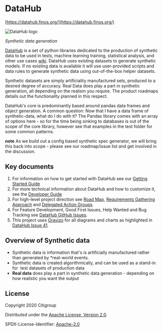 <H1>DataHub</H1>

[https://datahub.finos.org/](https://datahub.finos.org/)

![DataHub logo](https://raw.githubusercontent.com/finos/datahub/master/docs/logo.png) 

_Synthetic data generation_

[DataHub](https://datahub.finos.org/) is a set of python libraries dedicated to the production of synthetic data to be used in tests, machine learning training, statistical analysis, and other use cases [wiki](https://en.wikipedia.org/wiki/Synthetic_data). DataHub uses existing datasets to generate synthetic models. If no existing data is available it will use user-provided scripts and data rules to generate synthetic data using out-of-the-box helper datasets.

Synthetic datasets are simply artificiality manufactured sets, produced to a desired degree of accuracy. Real Data does play a part in synthetic generation, all depending on the realism you require. The product roadmaps details out the functionality planned in this respect.

DataHub's core is predominantly based around pandas data frames and object generation.
A common question: Now that I have a data frame of synthetic-data, what do I do with it? The Pandas library comes with an array of options here - so for the time being sinking to databases is out of the scope of the core library, however see that examples in the test folder for some common patterns.

**note** As we build out a config based synthetic spec generator, we will bring this back into scope - please see our roadmap/issue list and get involved in the discussion.

## Key documents

1. For information on how to get started with DataHub see our [Getting Started Guide](https://github.com/finos/datahub/blob/master/docs/GettingStarted.md)
2. For more technical information about DataHub and how to customize it, see the [Developer Guide](https://github.com/finos/datahub/blob/master/docs/DeveloperGuide.md)
3. For high-level project direction see [Road Map](https://github.com/finos/datahub/blob/master/docs/synthetic-data-roadmap/roadmap.md), [Requirements Gathering Approach](https://github.com/finos/datahub/blob/master/docs/synthetic-data-roadmap/synthetic-data-requirements-gathering.md) and [Delegated Action Groups](https://github.com/finos/datahub/tree/master/docs/delegated-action-groups).
4. For Feature Development, Good First Issues, Help Wanted and Bug Tracking see [DataHub GitHub Issues](https://github.com/finos/datahub/issues). 
5. This project uses [Gravizo](https://g.gravizo.com) for all diagrams and charts as highlighted in [DataHub Issue 41](https://github.com/finos/datahub/issues/41).   

## Overview of Synthetic data

- Synthetic data is information that's is artificially manufactured rather than generated by *real-world events.
- Synthetic data is created algorithmically, and can be used as a stand-in for  test datasets of production data
- **Real data** does play a part in synthetic data generation - depending on how
realistic you want the output

## License

Copyright 2020 Citigroup

Distributed under the [Apache License, Version 2.0](http://www.apache.org/licenses/LICENSE-2.0).

SPDX-License-Identifier: [Apache-2.0](https://spdx.org/licenses/Apache-2.0)
